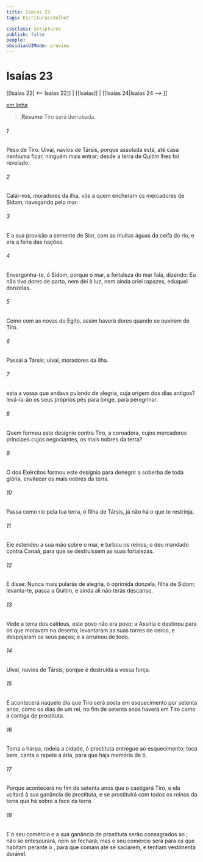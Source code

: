 ```yaml
---
title: Isaías 23
tags: Escrituras\VelhoT

cssclass: scriptures
publish: false
people:
obsidianUIMode: preview
---
```


# Isaías 23
[[Isaías 22| <-- Isaías 22]] | [[Isaías]] | [[Isaías 24|Isaías 24 --> ]]

[em linha](https://churchofjesuschrist.org/study/scriptures/ot/isa/23?lang=por)

> __Resumo__
Tiro será derrubada.

###### 1 
Peso de Tiro. Uivai, navios de Társis, porque  assolada está, até  casa nenhuma ficar,  ninguém mais entrar; desde a terra de Quitim lhes foi  revelado.

###### 2 
Calai-vos, moradores da ilha, vós a quem encheram os mercadores de Sidom, navegando pelo mar.

###### 3 
E a sua provisão  a semente de Sior,  com as muitas águas da ceifa do rio, e era a feira das nações.

###### 4 
Envergonha-te, ó Sidom, porque  o mar, a fortaleza do mar fala, dizendo: Eu não tive dores de parto, nem dei à luz, nem ainda criei rapazes,  eduquei donzelas.

###### 5 
Como com as novas do Egito, assim haverá dores quando se ouvirem  de Tiro.

###### 6 
Passai a Társis; uivai, moradores da ilha.

###### 7 
 esta  a vossa  que andava pulando de alegria, cuja origem  dos dias antigos?  levá-la-ão os seus próprios pés para longe, para  peregrinar.

###### 8 
Quem formou este desígnio contra Tiro, a coroadora, cujos mercadores  príncipes  cujos negociantes, os mais nobres da terra?

###### 9 
O  dos Exércitos formou este desígnio para denegrir a soberba de toda glória,  envilecer os mais nobres da terra.

###### 10 
Passa como rio pela tua terra, ó filha de Társis,  já não há o que te restrinja.

###### 11 
Ele estendeu a sua mão sobre o mar, e turbou os reinos; o  deu mandado contra Canaã, para que se destruíssem as suas fortalezas.

###### 12 
E disse: Nunca mais pularás de alegria, ó oprimida donzela, filha de Sidom; levanta-te, passa a Quitim, e ainda ali não terás descanso.

###### 13 
Vede a terra dos caldeus, este povo não era povo; a Assíria o destinou para os que moravam no deserto; levantaram as suas torres de cerco, e despojaram os seus paços; e a arruinou de todo.

###### 14 
Uivai, navios de Társis, porque  é destruída a vossa força.

###### 15 
E acontecerá naquele dia que Tiro será posta em esquecimento por setenta anos, como os dias de um rei,  no fim de setenta anos haverá em Tiro  como a cantiga de  prostituta.

###### 16 
Toma a harpa, rodeia a cidade, ó prostituta entregue ao esquecimento; toca bem, canta e repete a ária, para que haja memória de ti.

###### 17 
Porque acontecerá no fim de setenta anos que o  castigará Tiro, e ela voltará à sua ganância de prostituta, e se prostituirá com todos os reinos da terra que há sobre a face da terra.

###### 18 
E o seu comércio e a sua ganância de prostituta serão consagrados ao ; não se entesourará, nem se fechará; mas o seu comércio será para os que habitam perante o , para que comam até se saciarem, e tenham vestimenta durável.

